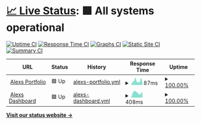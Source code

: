 # [📈 Live Status](https://demo.upptime.js.org): <!--live status--> **🟩 All systems operational**

[![Uptime CI](https://github.com/uptimey/upptime/workflows/Uptime%20CI/badge.svg)](https://github.com/uptimey/upptime/actions?query=workflow%3A%22Uptime+CI%22)
[![Response Time CI](https://github.com/uptimey/upptime/workflows/Response%20Time%20CI/badge.svg)](https://github.com/uptimey/upptime/actions?query=workflow%3A%22Response+Time+CI%22)
[![Graphs CI](https://github.com/uptimey/upptime/workflows/Graphs%20CI/badge.svg)](https://github.com/uptimey/upptime/actions?query=workflow%3A%22Graphs+CI%22)
[![Static Site CI](https://github.com/uptimey/upptime/workflows/Static%20Site%20CI/badge.svg)](https://github.com/uptimey/upptime/actions?query=workflow%3A%22Static+Site+CI%22)
[![Summary CI](https://github.com/uptimey/upptime/workflows/Summary%20CI/badge.svg)](https://github.com/uptimey/upptime/actions?query=workflow%3A%22Summary+CI%22)

<!--start: status pages-->
<!-- This summary is generated by Upptime (https://github.com/upptime/upptime) -->
<!-- Do not edit this manually, your changes will be overwritten -->
<!-- prettier-ignore -->
| URL | Status | History | Response Time | Uptime |
| --- | ------ | ------- | ------------- | ------ |
| <img alt="" src="https://icons.duckduckgo.com/ip3/panluvme.github.io.ico" height="13"> [Alexs Portfolio](https://panluvme.github.io/) | 🟩 Up | [alexs-portfolio.yml](https://github.com/uptimey/upptime/commits/HEAD/history/alexs-portfolio.yml) | <details><summary><img alt="Response time graph" src="./graphs/alexs-portfolio/response-time-week.png" height="20"> 87ms</summary><br><a href="https://uptimey.github.io/upptime/history/alexs-portfolio"><img alt="Response time 105" src="https://img.shields.io/endpoint?url=https%3A%2F%2Fraw.githubusercontent.com%2Fuptimey%2Fupptime%2FHEAD%2Fapi%2Falexs-portfolio%2Fresponse-time.json"></a><br><a href="https://uptimey.github.io/upptime/history/alexs-portfolio"><img alt="24-hour response time 83" src="https://img.shields.io/endpoint?url=https%3A%2F%2Fraw.githubusercontent.com%2Fuptimey%2Fupptime%2FHEAD%2Fapi%2Falexs-portfolio%2Fresponse-time-day.json"></a><br><a href="https://uptimey.github.io/upptime/history/alexs-portfolio"><img alt="7-day response time 87" src="https://img.shields.io/endpoint?url=https%3A%2F%2Fraw.githubusercontent.com%2Fuptimey%2Fupptime%2FHEAD%2Fapi%2Falexs-portfolio%2Fresponse-time-week.json"></a><br><a href="https://uptimey.github.io/upptime/history/alexs-portfolio"><img alt="30-day response time 93" src="https://img.shields.io/endpoint?url=https%3A%2F%2Fraw.githubusercontent.com%2Fuptimey%2Fupptime%2FHEAD%2Fapi%2Falexs-portfolio%2Fresponse-time-month.json"></a><br><a href="https://uptimey.github.io/upptime/history/alexs-portfolio"><img alt="1-year response time 105" src="https://img.shields.io/endpoint?url=https%3A%2F%2Fraw.githubusercontent.com%2Fuptimey%2Fupptime%2FHEAD%2Fapi%2Falexs-portfolio%2Fresponse-time-year.json"></a></details> | <details><summary><a href="https://uptimey.github.io/upptime/history/alexs-portfolio">100.00%</a></summary><a href="https://uptimey.github.io/upptime/history/alexs-portfolio"><img alt="All-time uptime 100.00%" src="https://img.shields.io/endpoint?url=https%3A%2F%2Fraw.githubusercontent.com%2Fuptimey%2Fupptime%2FHEAD%2Fapi%2Falexs-portfolio%2Fuptime.json"></a><br><a href="https://uptimey.github.io/upptime/history/alexs-portfolio"><img alt="24-hour uptime 100.00%" src="https://img.shields.io/endpoint?url=https%3A%2F%2Fraw.githubusercontent.com%2Fuptimey%2Fupptime%2FHEAD%2Fapi%2Falexs-portfolio%2Fuptime-day.json"></a><br><a href="https://uptimey.github.io/upptime/history/alexs-portfolio"><img alt="7-day uptime 100.00%" src="https://img.shields.io/endpoint?url=https%3A%2F%2Fraw.githubusercontent.com%2Fuptimey%2Fupptime%2FHEAD%2Fapi%2Falexs-portfolio%2Fuptime-week.json"></a><br><a href="https://uptimey.github.io/upptime/history/alexs-portfolio"><img alt="30-day uptime 100.00%" src="https://img.shields.io/endpoint?url=https%3A%2F%2Fraw.githubusercontent.com%2Fuptimey%2Fupptime%2FHEAD%2Fapi%2Falexs-portfolio%2Fuptime-month.json"></a><br><a href="https://uptimey.github.io/upptime/history/alexs-portfolio"><img alt="1-year uptime 100.00%" src="https://img.shields.io/endpoint?url=https%3A%2F%2Fraw.githubusercontent.com%2Fuptimey%2Fupptime%2FHEAD%2Fapi%2Falexs-portfolio%2Fuptime-year.json"></a></details>
| <img alt="" src="https://icons.duckduckgo.com/ip3/dash.pandashii.com.ico" height="13"> [Alexs Dashboard](https://dash.pandashii.com/) | 🟩 Up | [alexs-dashboard.yml](https://github.com/uptimey/upptime/commits/HEAD/history/alexs-dashboard.yml) | <details><summary><img alt="Response time graph" src="./graphs/alexs-dashboard/response-time-week.png" height="20"> 408ms</summary><br><a href="https://uptimey.github.io/upptime/history/alexs-dashboard"><img alt="Response time 408" src="https://img.shields.io/endpoint?url=https%3A%2F%2Fraw.githubusercontent.com%2Fuptimey%2Fupptime%2FHEAD%2Fapi%2Falexs-dashboard%2Fresponse-time.json"></a><br><a href="https://uptimey.github.io/upptime/history/alexs-dashboard"><img alt="24-hour response time 388" src="https://img.shields.io/endpoint?url=https%3A%2F%2Fraw.githubusercontent.com%2Fuptimey%2Fupptime%2FHEAD%2Fapi%2Falexs-dashboard%2Fresponse-time-day.json"></a><br><a href="https://uptimey.github.io/upptime/history/alexs-dashboard"><img alt="7-day response time 408" src="https://img.shields.io/endpoint?url=https%3A%2F%2Fraw.githubusercontent.com%2Fuptimey%2Fupptime%2FHEAD%2Fapi%2Falexs-dashboard%2Fresponse-time-week.json"></a><br><a href="https://uptimey.github.io/upptime/history/alexs-dashboard"><img alt="30-day response time 408" src="https://img.shields.io/endpoint?url=https%3A%2F%2Fraw.githubusercontent.com%2Fuptimey%2Fupptime%2FHEAD%2Fapi%2Falexs-dashboard%2Fresponse-time-month.json"></a><br><a href="https://uptimey.github.io/upptime/history/alexs-dashboard"><img alt="1-year response time 408" src="https://img.shields.io/endpoint?url=https%3A%2F%2Fraw.githubusercontent.com%2Fuptimey%2Fupptime%2FHEAD%2Fapi%2Falexs-dashboard%2Fresponse-time-year.json"></a></details> | <details><summary><a href="https://uptimey.github.io/upptime/history/alexs-dashboard">100.00%</a></summary><a href="https://uptimey.github.io/upptime/history/alexs-dashboard"><img alt="All-time uptime 100.00%" src="https://img.shields.io/endpoint?url=https%3A%2F%2Fraw.githubusercontent.com%2Fuptimey%2Fupptime%2FHEAD%2Fapi%2Falexs-dashboard%2Fuptime.json"></a><br><a href="https://uptimey.github.io/upptime/history/alexs-dashboard"><img alt="24-hour uptime 100.00%" src="https://img.shields.io/endpoint?url=https%3A%2F%2Fraw.githubusercontent.com%2Fuptimey%2Fupptime%2FHEAD%2Fapi%2Falexs-dashboard%2Fuptime-day.json"></a><br><a href="https://uptimey.github.io/upptime/history/alexs-dashboard"><img alt="7-day uptime 100.00%" src="https://img.shields.io/endpoint?url=https%3A%2F%2Fraw.githubusercontent.com%2Fuptimey%2Fupptime%2FHEAD%2Fapi%2Falexs-dashboard%2Fuptime-week.json"></a><br><a href="https://uptimey.github.io/upptime/history/alexs-dashboard"><img alt="30-day uptime 100.00%" src="https://img.shields.io/endpoint?url=https%3A%2F%2Fraw.githubusercontent.com%2Fuptimey%2Fupptime%2FHEAD%2Fapi%2Falexs-dashboard%2Fuptime-month.json"></a><br><a href="https://uptimey.github.io/upptime/history/alexs-dashboard"><img alt="1-year uptime 100.00%" src="https://img.shields.io/endpoint?url=https%3A%2F%2Fraw.githubusercontent.com%2Fuptimey%2Fupptime%2FHEAD%2Fapi%2Falexs-dashboard%2Fuptime-year.json"></a></details>

<!--end: status pages-->

[**Visit our status website →**](https://uptimey.github.io/upptime)
